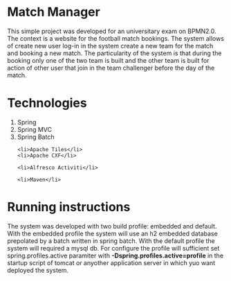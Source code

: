 # Match Manager

This simple project was developed for an universitary exam on BPMN2.0.
The context is a website for the football match bookings. The system allows of create new user log-in in the system create a new team for the match and 
booking a new match. The particularity of the system is that during the booking only one of the two team is built and the other team is built 
for action of other user that join in the team challenger before the day of the match.

# Technologies

<ol>
    <li>Spring</li>
    <li>Spring MVC</li>
    <li>Spring Batch</li>

    <li>Apache Tiles</li>
    <li>Apache CXF</li>

    <li>Alfresco Activiti</li>

    <li>Maven</li>
</ol>

# Running instructions
The system was developed with two build profile: embedded and default. With the embedded profile the system will use an h2 embedded database prepolated by 
a batch written in spring batch. With the default profile the system will required a mysql db.
For configure the profile will sufficient set spring.profiles.active paramiter with <b>-Dspring.profiles.active=profile</b> in the startup script of tomcat or 
anyother application server in which yuo want deployed the system. 